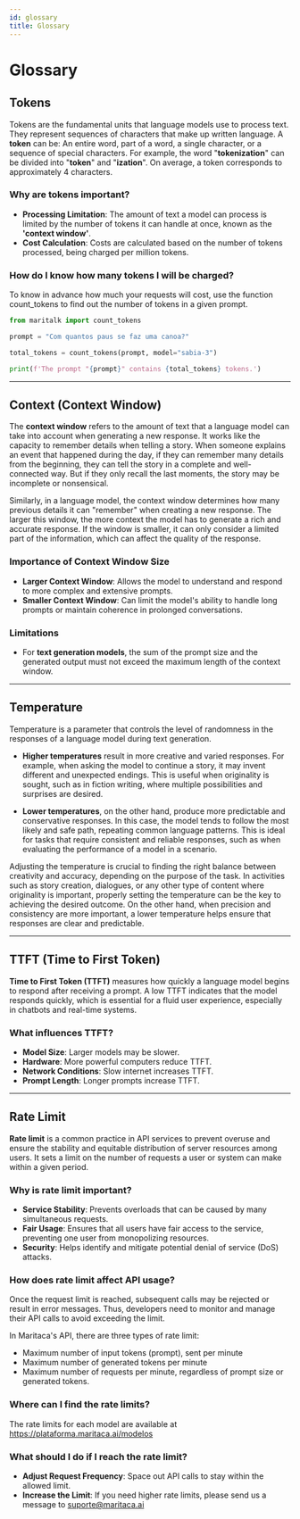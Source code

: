 ```yaml
---
id: glossary
title: Glossary
---
```


# Glossary

## **Tokens**
Tokens are the fundamental units that language models use to process text. They represent sequences of characters that make up written language.
A **token** can be: An entire word, part of a word, a single character, or a sequence of special characters.
For example, the word "**tokenization**" can be divided into "**token**" and "**ization**". On average, a token corresponds to approximately 4 characters.

### Why are tokens important?

- **Processing Limitation**: The amount of text a model can process is limited by the number of tokens it can handle at once, known as the **'context window'**.
- **Cost Calculation**: Costs are calculated based on the number of tokens processed, being charged per million tokens.


### How do I know how many tokens I will be charged?
To know in advance how much your requests will cost, use the function count_tokens to find out the number of tokens in a given prompt.
```python
from maritalk import count_tokens

prompt = "Com quantos paus se faz uma canoa?"

total_tokens = count_tokens(prompt, model="sabia-3")

print(f'The prompt "{prompt}" contains {total_tokens} tokens.')
```

---

## **Context (Context Window)**

The **context window** refers to the amount of text that a language model can take into account when generating a new response. It works like the capacity to remember details when telling a story. When someone explains an event that happened during the day, if they can remember many details from the beginning, they can tell the story in a complete and well-connected way. But if they only recall the last moments, the story may be incomplete or nonsensical.

Similarly, in a language model, the context window determines how many previous details it can "remember" when creating a new response. The larger this window, the more context the model has to generate a rich and accurate response. If the window is smaller, it can only consider a limited part of the information, which can affect the quality of the response.

### Importance of Context Window Size

- **Larger Context Window**: Allows the model to understand and respond to more complex and extensive prompts.
- **Smaller Context Window**: Can limit the model's ability to handle long prompts or maintain coherence in prolonged conversations.

### Limitations

- For **text generation models**, the sum of the prompt size and the generated output must not exceed the maximum length of the context window.

---

## **Temperature**

Temperature is a parameter that controls the level of randomness in the responses of a language model during text generation.

- **Higher temperatures** result in more creative and varied responses. For example, when asking the model to continue a story, it may invent different and unexpected endings. This is useful when originality is sought, such as in fiction writing, where multiple possibilities and surprises are desired.

- **Lower temperatures**, on the other hand, produce more predictable and conservative responses. In this case, the model tends to follow the most likely and safe path, repeating common language patterns. This is ideal for tasks that require consistent and reliable responses, such as when evaluating the performance of a model in a scenario.

Adjusting the temperature is crucial to finding the right balance between creativity and accuracy, depending on the purpose of the task. In activities such as story creation, dialogues, or any other type of content where originality is important, properly setting the temperature can be the key to achieving the desired outcome. On the other hand, when precision and consistency are more important, a lower temperature helps ensure that responses are clear and predictable.

---

## **TTFT (Time to First Token)**

**Time to First Token (TTFT)** measures how quickly a language model begins to respond after receiving a prompt. A low TTFT indicates that the model responds quickly, which is essential for a fluid user experience, especially in chatbots and real-time systems.

### What influences TTFT?

- **Model Size**: Larger models may be slower.
- **Hardware**: More powerful computers reduce TTFT.
- **Network Conditions**: Slow internet increases TTFT.
- **Prompt Length**: Longer prompts increase TTFT.

---

## **Rate Limit**

**Rate limit** is a common practice in API services to prevent overuse and ensure the stability and equitable distribution of server resources among users. It sets a limit on the number of requests a user or system can make within a given period.

### Why is rate limit important?

- **Service Stability**: Prevents overloads that can be caused by many simultaneous requests.
- **Fair Usage**: Ensures that all users have fair access to the service, preventing one user from monopolizing resources.
- **Security**: Helps identify and mitigate potential denial of service (DoS) attacks.


### How does rate limit affect API usage?

Once the request limit is reached, subsequent calls may be rejected or result in error messages. Thus, developers need to monitor and manage their API calls to avoid exceeding the limit.

In Maritaca's API, there are three types of rate limit:
- Maximum number of input tokens (prompt), sent per minute
- Maximum number of generated tokens per minute
- Maximum number of requests per minute, regardless of prompt size or generated tokens.


### Where can I find the rate limits?

The rate limits for each model are available at https://plataforma.maritaca.ai/modelos

### What should I do if I reach the rate limit?

- **Adjust Request Frequency**: Space out API calls to stay within the allowed limit.
- **Increase the Limit**: If you need higher rate limits, please send us a message to suporte@maritaca.ai